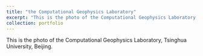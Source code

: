 ```yaml
---
title: "the Computational Geophysics Laboratory"
excerpt: "This is the photo of the Computational Geophysics Laboratory, Tsinghua University, Beijing.<br/><img src='/images/THU.jpg'>"
collection: portfolio
---
```


This is the photo of the Computational Geophysics Laboratory, Tsinghua University, Beijing.


